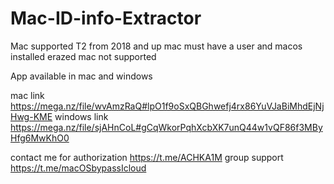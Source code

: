 # Mac-ID-info-Extractor
Mac supported 
T2 from 2018 and up 
mac must have a user and macos installed
erazed mac not supported 

App available in mac and windows

mac link 
https://mega.nz/file/wvAmzRaQ#lpO1f9oSxQBGhwefj4rx86YuVJaBiMhdEjNjHwg-KME
windows link 
https://mega.nz/file/sjAHnCoL#gCqWkorPqhXcbXK7unQ44w1vQF86f3MByHfg6MwKhO0

contact me for authorization
https://t.me/ACHKA1M
group support 
https://t.me/macOSbypassIcloud
